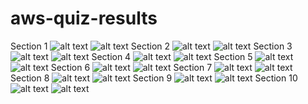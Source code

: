 # aws-quiz-results
Section 1
![alt text](<Screenshot 2024-06-24 222543.png>)
![alt text](<Screenshot 2024-06-24 225750.png>)
Section 2
![alt text](<Screenshot 2024-06-24 232527.png>)
![alt text](<Screenshot 2024-06-24 233024.png>)
Section 3
![alt text](<Screenshot 2024-06-25 225711.png>)
![alt text](<Screenshot 2024-06-25 230002.png>)
Section 4
![alt text](<Screenshot 2024-06-25 235734.png>)
![alt text](<Screenshot 2024-06-26 000026.png>)
Section 5
![alt text](<Screenshot 2024-06-26 000357.png>)
![alt text](<Screenshot 2024-06-26 004724.png>)
Section 6
![alt text](<Screenshot 2024-06-26 225639.png>)
![alt text](<Screenshot 2024-06-26 225912.png>)
Section 7
![alt text](<Screenshot 2024-06-26 230737.png>)
![alt text](<Screenshot 2024-06-26 231436.png>)
Section 8
![alt text](<Screenshot 2024-06-26 231711.png>)
![alt text](<Screenshot 2024-06-26 231921.png>)
Section 9
![alt text](<Screenshot 2024-06-26 231921-1.png>)
![alt text](<Screenshot 2024-06-27 234641.png>)
Section 10
![alt text](<Screenshot 2024-06-27 234848.png>)
![alt text](<Screenshot 2024-06-28 020034.png>)